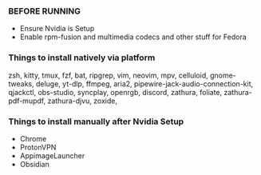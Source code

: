 ### BEFORE RUNNING
- Ensure Nvidia is Setup
- Enable rpm-fusion and multimedia codecs and other stuff for Fedora

### Things to install natively via platform
zsh,
kitty,
tmux,
fzf,
bat,
ripgrep,
vim,
neovim,
mpv,
celluloid,
gnome-tweaks,
deluge,
yt-dlp,
ffmpeg,
aria2,
pipewire-jack-audio-connection-kit,
qjackctl,
obs-studio,
syncplay,
openrgb,
discord,
zathura,
foliate,
zathura-pdf-mupdf,
zathura-djvu,
zoxide,

### Things to install manually after Nvidia Setup
- Chrome
- ProtonVPN
- AppimageLauncher
- Obsidian
